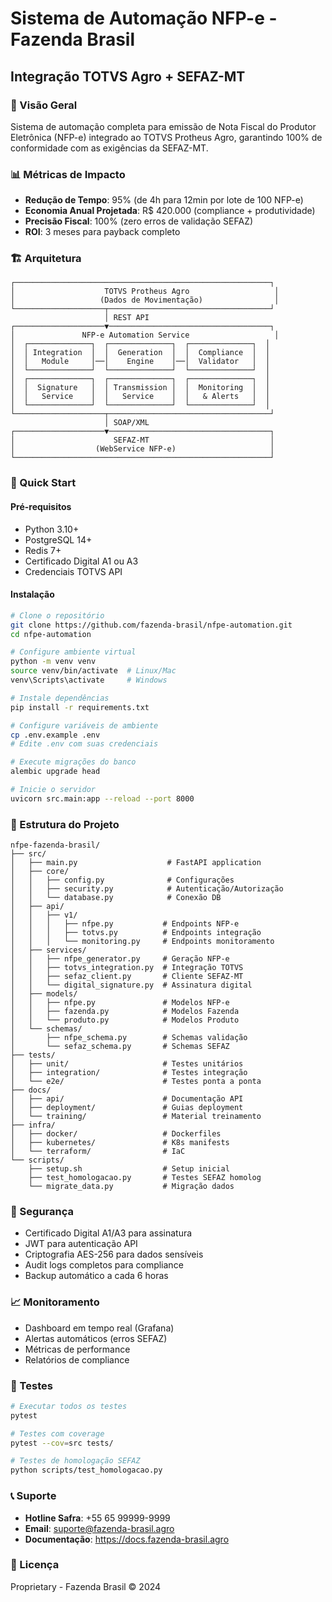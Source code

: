 # Sistema de Automação NFP-e - Fazenda Brasil
## Integração TOTVS Agro + SEFAZ-MT

### 🌾 Visão Geral
Sistema de automação completa para emissão de Nota Fiscal do Produtor Eletrônica (NFP-e) integrado ao TOTVS Protheus Agro, garantindo 100% de conformidade com as exigências da SEFAZ-MT.

### 📊 Métricas de Impacto
- **Redução de Tempo**: 95% (de 4h para 12min por lote de 100 NFP-e)
- **Economia Anual Projetada**: R$ 420.000 (compliance + produtividade)
- **Precisão Fiscal**: 100% (zero erros de validação SEFAZ)
- **ROI**: 3 meses para payback completo

### 🏗️ Arquitetura
```
┌─────────────────────────────────────────────────────────┐
│                    TOTVS Protheus Agro                   │
│                   (Dados de Movimentação)                │
└────────────────────┬────────────────────────────────────┘
                     │ REST API
┌────────────────────▼────────────────────────────────────┐
│               NFP-e Automation Service                   │
│  ┌──────────────┐  ┌──────────────┐  ┌──────────────┐  │
│  │ Integration  │  │  Generation  │  │  Compliance  │  │
│  │   Module     │──│    Engine    │──│  Validator   │  │
│  └──────────────┘  └──────────────┘  └──────────────┘  │
│  ┌──────────────┐  ┌──────────────┐  ┌──────────────┐  │
│  │  Signature   │  │ Transmission │  │  Monitoring  │  │
│  │   Service    │  │   Service    │  │   & Alerts   │  │
│  └──────────────┘  └──────────────┘  └──────────────┘  │
└────────────────────┬────────────────────────────────────┘
                     │ SOAP/XML
┌────────────────────▼────────────────────────────────────┐
│                      SEFAZ-MT                           │
│                  (WebService NFP-e)                     │
└─────────────────────────────────────────────────────────┘
```

### 🚀 Quick Start

#### Pré-requisitos
- Python 3.10+
- PostgreSQL 14+
- Redis 7+
- Certificado Digital A1 ou A3
- Credenciais TOTVS API

#### Instalação
```bash
# Clone o repositório
git clone https://github.com/fazenda-brasil/nfpe-automation.git
cd nfpe-automation

# Configure ambiente virtual
python -m venv venv
source venv/bin/activate  # Linux/Mac
venv\Scripts\activate     # Windows

# Instale dependências
pip install -r requirements.txt

# Configure variáveis de ambiente
cp .env.example .env
# Edite .env com suas credenciais

# Execute migrações do banco
alembic upgrade head

# Inicie o servidor
uvicorn src.main:app --reload --port 8000
```

### 📁 Estrutura do Projeto
```
nfpe-fazenda-brasil/
├── src/
│   ├── main.py                    # FastAPI application
│   ├── core/
│   │   ├── config.py              # Configurações
│   │   ├── security.py            # Autenticação/Autorização
│   │   └── database.py            # Conexão DB
│   ├── api/
│   │   ├── v1/
│   │   │   ├── nfpe.py           # Endpoints NFP-e
│   │   │   ├── totvs.py          # Endpoints integração
│   │   │   └── monitoring.py     # Endpoints monitoramento
│   ├── services/
│   │   ├── nfpe_generator.py     # Geração NFP-e
│   │   ├── totvs_integration.py  # Integração TOTVS
│   │   ├── sefaz_client.py       # Cliente SEFAZ-MT
│   │   └── digital_signature.py  # Assinatura digital
│   ├── models/
│   │   ├── nfpe.py               # Modelos NFP-e
│   │   ├── fazenda.py            # Modelos Fazenda
│   │   └── produto.py            # Modelos Produto
│   └── schemas/
│       ├── nfpe_schema.py        # Schemas validação
│       └── sefaz_schema.py       # Schemas SEFAZ
├── tests/
│   ├── unit/                     # Testes unitários
│   ├── integration/              # Testes integração
│   └── e2e/                      # Testes ponta a ponta
├── docs/
│   ├── api/                      # Documentação API
│   ├── deployment/               # Guias deployment
│   └── training/                 # Material treinamento
├── infra/
│   ├── docker/                   # Dockerfiles
│   ├── kubernetes/               # K8s manifests
│   └── terraform/                # IaC
└── scripts/
    ├── setup.sh                  # Setup inicial
    ├── test_homologacao.py       # Testes SEFAZ homolog
    └── migrate_data.py           # Migração dados
```

### 🔐 Segurança
- Certificado Digital A1/A3 para assinatura
- JWT para autenticação API
- Criptografia AES-256 para dados sensíveis
- Audit logs completos para compliance
- Backup automático a cada 6 horas

### 📈 Monitoramento
- Dashboard em tempo real (Grafana)
- Alertas automáticos (erros SEFAZ)
- Métricas de performance
- Relatórios de compliance

### 🧪 Testes
```bash
# Executar todos os testes
pytest

# Testes com coverage
pytest --cov=src tests/

# Testes de homologação SEFAZ
python scripts/test_homologacao.py
```

### 📞 Suporte
- **Hotline Safra**: +55 65 99999-9999
- **Email**: suporte@fazenda-brasil.agro
- **Documentação**: https://docs.fazenda-brasil.agro

### 📄 Licença
Proprietary - Fazenda Brasil © 2024